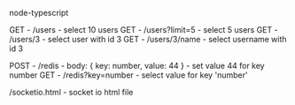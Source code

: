node-typescript

GET - /users - select 10 users
GET - /users?limit=5 - select 5 users
GET - /users/3 - select user with id 3
GET - /users/3/name - select username with id 3

POST - /redis - body: { key: number, value: 44 } - set value 44 for key number
GET - /redis?key=number - select value for key 'number'

/socketio.html - socket io html file